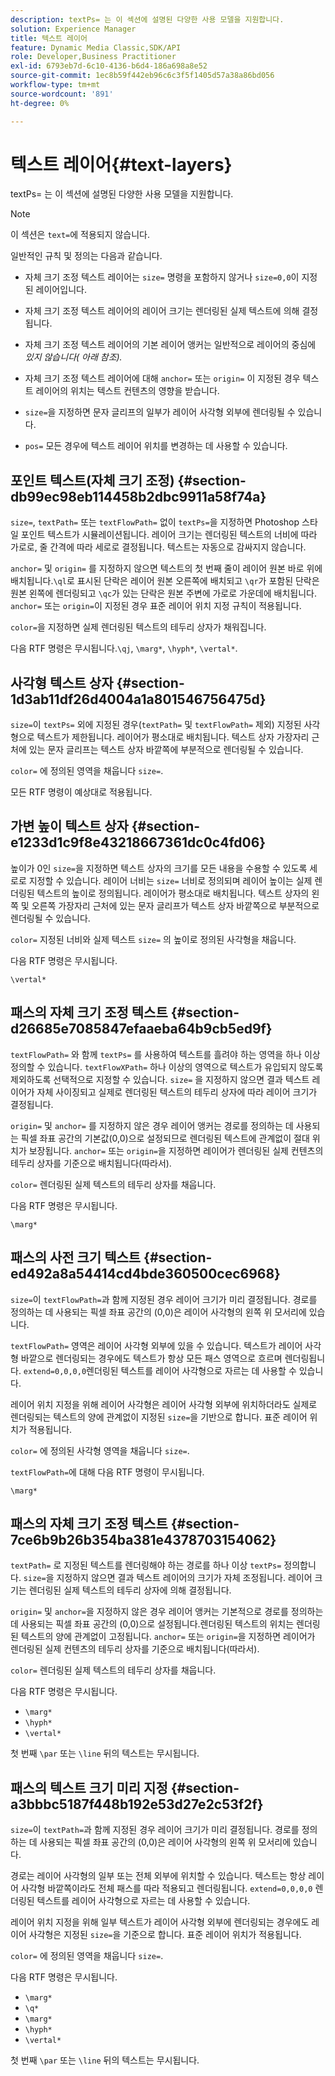```yaml
---
description: textPs= 는 이 섹션에 설명된 다양한 사용 모델을 지원합니다.
solution: Experience Manager
title: 텍스트 레이어
feature: Dynamic Media Classic,SDK/API
role: Developer,Business Practitioner
exl-id: 6793eb7d-6c10-4136-b6d4-186a698a8e52
source-git-commit: 1ec8b59f442eb96c6c3f5f1405d57a38a86bd056
workflow-type: tm+mt
source-wordcount: '891'
ht-degree: 0%

---
```


# 텍스트 레이어{#text-layers}

textPs= 는 이 섹션에 설명된 다양한 사용 모델을 지원합니다.

>[!NOTE]
>
>이 섹션은 `text=`에 적용되지 않습니다.

일반적인 규칙 및 정의는 다음과 같습니다.

* 자체 크기 조정 텍스트 레이어는 `size=` 명령을 포함하지 않거나 `size=0,0`이 지정된 레이어입니다.

* 자체 크기 조정 텍스트 레이어의 레이어 크기는 렌더링된 실제 텍스트에 의해 결정됩니다.
* 자체 크기 조정 텍스트 레이어의 기본 레이어 앵커는 일반적으로 레이어의 중심에 *있지 않습니다( 아래 참조).*
* 자체 크기 조정 텍스트 레이어에 대해 `anchor=` 또는 `origin=` 이 지정된 경우 텍스트 레이어의 위치는 텍스트 컨텐츠의 영향을 받습니다.

* `size=`을 지정하면 문자 글리프의 일부가 레이어 사각형 외부에 렌더링될 수 있습니다.
* `pos=` 모든 경우에 텍스트 레이어 위치를 변경하는 데 사용할 수 있습니다.

## 포인트 텍스트(자체 크기 조정) {#section-db99ec98eb114458b2dbc9911a58f74a}

`size=`, `textPath=` 또는 `textFlowPath=` 없이 `textPs=`을 지정하면 Photoshop 스타일 포인트 텍스트가 시뮬레이션됩니다. 레이어 크기는 렌더링된 텍스트의 너비에 따라 가로로, 줄 간격에 따라 세로로 결정됩니다. 텍스트는 자동으로 감싸지지 않습니다.

`anchor=` 및 `origin=` 를 지정하지 않으면 텍스트의 첫 번째 줄이 레이어 원본 바로 위에 배치됩니다.`\ql`로 표시된 단락은 레이어 원본 오른쪽에 배치되고 `\qr`가 포함된 단락은 원본 왼쪽에 렌더링되고 `\qc`가 있는 단락은 원본 주변에 가로로 가운데에 배치됩니다. `anchor=` 또는 `origin=`이 지정된 경우 표준 레이어 위치 지정 규칙이 적용됩니다.

`color=`을 지정하면 실제 렌더링된 텍스트의 테두리 상자가 채워집니다.

다음 RTF 명령은 무시됩니다.`\qj`, `\marg*`, `\hyph*`, `\vertal*`.

## 사각형 텍스트 상자 {#section-1d3ab11df26d4004a1a801546756475d}

`size=`이 `textPs=` 외에 지정된 경우(`textPath=` 및 `textFlowPath=` 제외) 지정된 사각형으로 텍스트가 제한됩니다. 레이어가 평소대로 배치됩니다. 텍스트 상자 가장자리 근처에 있는 문자 글리프는 텍스트 상자 바깥쪽에 부분적으로 렌더링될 수 있습니다.

`color=` 에 정의된 영역을 채웁니다  `size=`.

모든 RTF 명령이 예상대로 적용됩니다.

## 가변 높이 텍스트 상자 {#section-e1233d1c9f8e43218667361dc0c4fd06}

높이가 0인 `size=`을 지정하면 텍스트 상자의 크기를 모든 내용을 수용할 수 있도록 세로로 지정할 수 있습니다. 레이어 너비는 `size=` 너비로 정의되며 레이어 높이는 실제 렌더링된 텍스트의 높이로 정의됩니다. 레이어가 평소대로 배치됩니다. 텍스트 상자의 왼쪽 및 오른쪽 가장자리 근처에 있는 문자 글리프가 텍스트 상자 바깥쪽으로 부분적으로 렌더링될 수 있습니다.

`color=` 지정된 너비와 실제 텍스트 `size=` 의 높이로 정의된 사각형을 채웁니다.

다음 RTF 명령은 무시됩니다.

`\vertal*`

## 패스의 자체 크기 조정 텍스트 {#section-d26685e7085847efaaeba64b9cb5ed9f}

`textFlowPath=` 와 함께  `textPs=` 를 사용하여 텍스트를 흘려야 하는 영역을 하나 이상 정의할 수 있습니다. `textFlowXPath=` 하나 이상의 영역으로 텍스트가 유입되지 않도록 제외하도록 선택적으로 지정할 수 있습니다. `size=` 을 지정하지 않으면 결과 텍스트 레이어가 자체 사이징되고 실제로 렌더링된 텍스트의 테두리 상자에 따라 레이어 크기가 결정됩니다.

`origin=` 및 `anchor=` 를 지정하지 않은 경우 레이어 앵커는 경로를 정의하는 데 사용되는 픽셀 좌표 공간의 기본값(0,0)으로 설정되므로 렌더링된 텍스트에 관계없이 절대 위치가 보장됩니다. `anchor=` 또는 `origin=`을 지정하면 레이어가 렌더링된 실제 컨텐츠의 테두리 상자를 기준으로 배치됩니다(따라서).

`color=` 렌더링된 실제 텍스트의 테두리 상자를 채웁니다.

다음 RTF 명령은 무시됩니다.

`\marg*`

## 패스의 사전 크기 텍스트 {#section-ed492a8a54414cd4bde360500cec6968}

`size=`이 `textFlowPath=`과 함께 지정된 경우 레이어 크기가 미리 결정됩니다. 경로를 정의하는 데 사용되는 픽셀 좌표 공간의 (0,0)은 레이어 사각형의 왼쪽 위 모서리에 있습니다.

`textFlowPath=` 영역은 레이어 사각형 외부에 있을 수 있습니다. 텍스트가 레이어 사각형 바깥으로 렌더링되는 경우에도 텍스트가 항상 모든 패스 영역으로 흐르며 렌더링됩니다. `extend=0,0,0,0`렌더링된 텍스트를 레이어 사각형으로 자르는 데 사용할 수 있습니다.

레이어 위치 지정을 위해 레이어 사각형은 레이어 사각형 외부에 위치하더라도 실제로 렌더링되는 텍스트의 양에 관계없이 지정된 `size=`을 기반으로 합니다. 표준 레이어 위치가 적용됩니다.

`color=` 에 정의된 사각형 영역을 채웁니다  `size=`.

`textFlowPath=`에 대해 다음 RTF 명령이 무시됩니다.

`\marg*`

## 패스의 자체 크기 조정 텍스트 {#section-7ce6b9b26b354ba381e4378703154062}

`textPath=` 로 지정된 텍스트를 렌더링해야 하는 경로를 하나 이상  `textPs=` 정의합니다. `size=`을 지정하지 않으면 결과 텍스트 레이어의 크기가 자체 조정됩니다. 레이어 크기는 렌더링된 실제 텍스트의 테두리 상자에 의해 결정됩니다.

`origin=` 및 `anchor=`을 지정하지 않은 경우 레이어 앵커는 기본적으로 경로를 정의하는 데 사용되는 픽셀 좌표 공간의 (0,0)으로 설정됩니다.렌더링된 텍스트의 위치는 렌더링된 텍스트의 양에 관계없이 고정됩니다. `anchor=` 또는 `origin=`을 지정하면 레이어가 렌더링된 실제 컨텐츠의 테두리 상자를 기준으로 배치됩니다(따라서).

`color=` 렌더링된 실제 텍스트의 테두리 상자를 채웁니다.

다음 RTF 명령은 무시됩니다.

* `\marg*`
* `\hyph*`
* `\vertal*`

첫 번째 `\par` 또는 `\line` 뒤의 텍스트는 무시됩니다.

## 패스의 텍스트 크기 미리 지정 {#section-a3bbbc5187f448b192e53d27e2c53f2f}

`size=`이 `textPath=`과 함께 지정된 경우 레이어 크기가 미리 결정됩니다. 경로를 정의하는 데 사용되는 픽셀 좌표 공간의 (0,0)은 레이어 사각형의 왼쪽 위 모서리에 있습니다.

경로는 레이어 사각형의 일부 또는 전체 외부에 위치할 수 있습니다. 텍스트는 항상 레이어 사각형 바깥쪽이라도 전체 패스를 따라 적용되고 렌더링됩니다. `extend=0,0,0,0` 렌더링된 텍스트를 레이어 사각형으로 자르는 데 사용할 수 있습니다.

레이어 위치 지정을 위해 일부 텍스트가 레이어 사각형 외부에 렌더링되는 경우에도 레이어 사각형은 지정된 `size=`을 기준으로 합니다. 표준 레이어 위치가 적용됩니다.

`color=` 에 정의된 영역을 채웁니다  `size=`.

다음 RTF 명령은 무시됩니다.

* `\marg*`
* `\q*`
* `\marg*`
* `\hyph*`
* `\vertal*`

첫 번째 `\par` 또는 `\line` 뒤의 텍스트는 무시됩니다.
